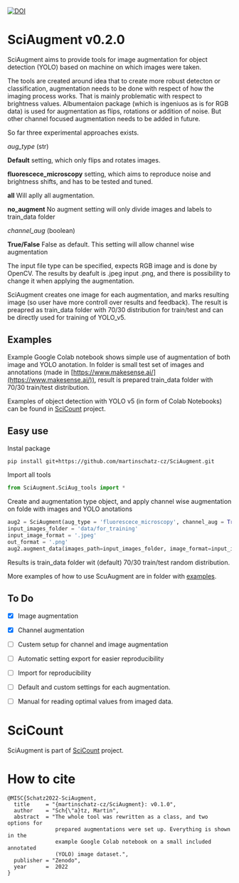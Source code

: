 [![DOI](https://zenodo.org/badge/519150416.svg)](https://zenodo.org/badge/latestdoi/519150416)
# SciAugment v0.2.0
SciAugment aims to provide tools for image augmentation for object detection (YOLO) based on machine on which images were taken.

The tools are created around idea that to create more robust detecton or classification, augmentation needs to be done with respect of how the imaging process works. That is mainly problematic with respect to brightness values. Albumentaion package (which is ingeniuos as is for RGB data) is used for augmentation as flips, rotations or addition of noise. But other channel focused augmentation needs to be added in future.

So far three experimental approaches exists.

*aug_type* (str)

**Default** setting, which only flips and rotates images. 

**fluorescece_microscopy**  setting, which aims to reproduce noise and brightness shifts, and has to be tested and tuned.

**all** Will aplly all augmentation.

**no_augment** No augment setting will only divide images and labels to train_data folder

*channel_aug* (boolean)

**True/False** False as default. This setting will allow channel wise augmentation


The input file type can be specified, expects RGB image and is done by OpenCV. The results by deafult is .jpeg input .png, and there is possibility to change it when applying the augmentation.

SciAugment creates one image for each augmentation, and marks resulting image (so user have more controll over results and feedback). The result is preapred as train_data folder with 70/30 distribution for train/test and can be directly used for training of YOLO_v5.

## Examples
Example Google Colab notebook shows simple use of augmentation of both image and YOLO anotation. In folder is small test set of images and annotations (made in [https://www.makesense.ai/](https://www.makesense.ai/)), result is prepared train_data folder with 70/30 train/test distribution.

Examples of object detection with YOLO v5 (in form of Colab Notebooks) can be found in [SciCount](https://github.com/martinschatz-cz/SciCount) project.

## Easy use

Instal package
```bash
pip install git+https://github.com/martinschatz-cz/SciAugment.git
```

Import all tools
```python
from SciAugment.SciAug_tools import *
```

Create and augmentation type object, and apply channel wise augmentation on folde with images and YOLO anotations
```python
aug2 = SciAugment(aug_type = 'fluorescece_microscopy', channel_aug = True)
input_images_folder = 'data/for_training'
input_image_format = '.jpeg'
out_format = '.png'
aug2.augment_data(images_path=input_images_folder, image_format=input_image_format, train = 0.7, output_image_format = out_format)
```

Results is train_data folder wit (default) 70/30 train/test random distribution.

More examples of how to use ScuAugment are in folder with [examples](https://github.com/martinschatz-cz/SciAugment/tree/main/example_notebooks).

## To Do

- [x] Image augmentation
- [x] Channel augmentation
- [ ] Custem setup for channel and image augmentation
- [ ] Automatic setting export for easier reproducibility
- [ ] Import for reproducibility
- [ ] Default and custom settings for each augmentation.
- [ ] Manual for reading optimal values from imaged data.


# SciCount
SciAugment is part of [SciCount](https://github.com/martinschatz-cz/SciCount) project.

# How to cite

```
@MISC{Schatz2022-SciAugment,
  title     = "{martinschatz-cz/SciAugment}: v0.1.0",
  author    = "Sch{\"a}tz, Martin",
  abstract  = "The whole tool was rewritten as a class, and two options for
               prepared augmentations were set up. Everything is shown in the
               example Google Colab notebook on a small included annotated
               (YOLO) image dataset.",
  publisher = "Zenodo",
  year      =  2022
}
```
